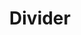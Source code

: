 ---
layout: pattern.njk
tags: 
    - lean_components_it
key: divider-lean_it
title: Divider
parent: basics-lean_it
image: lean/overview/divider.webp
keywords: divider, space, abstand, weissraum
order: 20
availablelanguages: 
    - de
    - en
---